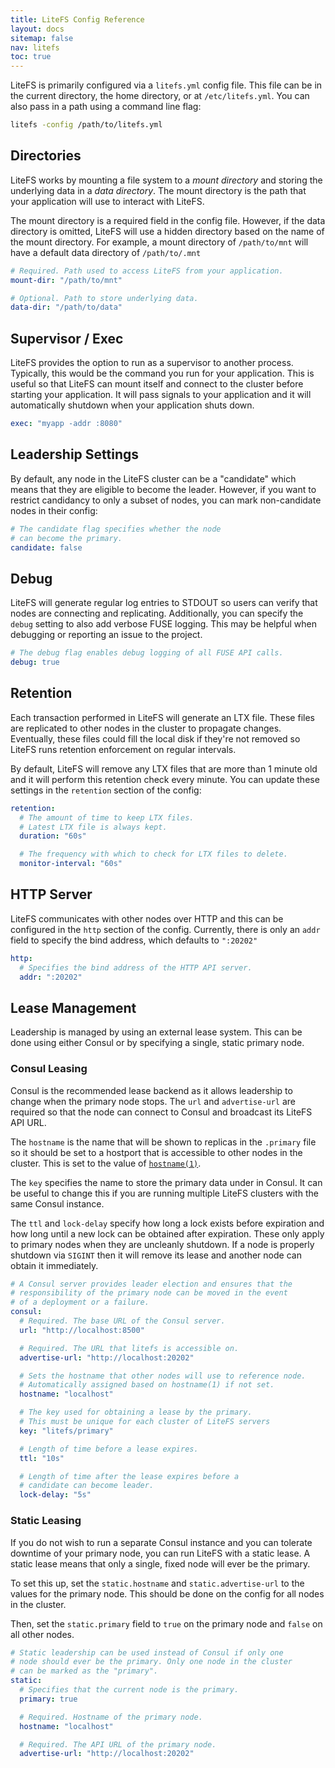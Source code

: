 ```yaml
---
title: LiteFS Config Reference
layout: docs
sitemap: false
nav: litefs
toc: true
---
```


LiteFS is primarily configured via a `litefs.yml` config file. This file can
be in the current directory, the home directory, or at `/etc/litefs.yml`. You
can also pass in a path using a command line flag:

```sh
litefs -config /path/to/litefs.yml
```

## Directories

LiteFS works by mounting a file system to a _mount directory_ and storing the
underlying data in a _data directory_. The mount directory is the path that
your application will use to interact with LiteFS.

The mount directory is a required field in the config file. However, if the data
directory is omitted, LiteFS will use a hidden directory based on the name of
the mount directory. For example, a mount directory of `/path/to/mnt` will have
a default data directory of `/path/to/.mnt`

```yml
# Required. Path used to access LiteFS from your application.
mount-dir: "/path/to/mnt"

# Optional. Path to store underlying data.
data-dir: "/path/to/data"
```

## Supervisor / Exec

LiteFS provides the option to run as a supervisor to another process. Typically,
this would be the command you run for your application. This is useful so that
LiteFS can mount itself and connect to the cluster before starting your
application. It will pass signals to your application and it will automatically
shutdown when your application shuts down.

```yml
exec: "myapp -addr :8080"
```


## Leadership Settings

By default, any node in the LiteFS cluster can be a "candidate" which means that
they are eligible to become the leader. However, if you want to restrict
candidancy to only a subset of nodes, you can mark non-candidate nodes in
their config:

```yml
# The candidate flag specifies whether the node
# can become the primary.
candidate: false
```


## Debug

LiteFS will generate regular log entries to STDOUT so users can verify that
nodes are connecting and replicating. Additionally, you can specify the `debug`
setting to also add verbose FUSE logging. This may be helpful when debugging or
reporting an issue to the project.

```yml
# The debug flag enables debug logging of all FUSE API calls.
debug: true
```

## Retention

Each transaction performed in LiteFS will generate an LTX file. These files are
replicated to other nodes in the cluster to propagate changes. Eventually, these
files could fill the local disk if they're not removed so LiteFS runs retention
enforcement on regular intervals.

By default, LiteFS will remove any LTX files that are more than 1 minute old and
it will perform this retention check every minute. You can update these settings
in the `retention` section of the config:

```yml
retention:
  # The amount of time to keep LTX files.
  # Latest LTX file is always kept.
  duration: "60s"

  # The frequency with which to check for LTX files to delete.
  monitor-interval: "60s"
```


## HTTP Server

LiteFS communicates with other nodes over HTTP and this can be configured in the
`http` section of the config. Currently, there is only an `addr` field to
specify the bind address, which defaults to `":20202"`


```yml
http:
  # Specifies the bind address of the HTTP API server.
  addr: ":20202"
```


## Lease Management

Leadership is managed by using an external lease system. This can be done using
either Consul or by specifying a single, static primary node.

### Consul Leasing

Consul is the recommended lease backend as it allows leadership to change when
the primary node stops. The `url` and `advertise-url` are required so that the
node can connect to Consul and broadcast its LiteFS API URL.

The `hostname` is the name that will be shown to replicas in the `.primary` file
so it should be set to a hostport that is accessible to other nodes in the
cluster. This is set to the value of [`hostname(1)`](https://linux.die.net/man/1/hostname).

The `key` specifies the name to store the primary data under in Consul. It can
be useful to change this if you are running multiple LiteFS clusters with the
same Consul instance.

The `ttl` and `lock-delay` specify how long a lock exists before expiration and
how long until a new lock can be obtained after expiration. These only apply to
primary nodes when they are uncleanly shutdown. If a node is properly shutdown
via `SIGINT` then it will remove its lease and another node can obtain it
immediately.

```yml
# A Consul server provides leader election and ensures that the
# responsibility of the primary node can be moved in the event
# of a deployment or a failure.
consul:
  # Required. The base URL of the Consul server.
  url: "http://localhost:8500"

  # Required. The URL that litefs is accessible on.
  advertise-url: "http://localhost:20202"

  # Sets the hostname that other nodes will use to reference node.
  # Automatically assigned based on hostname(1) if not set.
  hostname: "localhost"

  # The key used for obtaining a lease by the primary.
  # This must be unique for each cluster of LiteFS servers
  key: "litefs/primary"

  # Length of time before a lease expires.
  ttl: "10s"

  # Length of time after the lease expires before a
  # candidate can become leader.
  lock-delay: "5s"
```


### Static Leasing

If you do not wish to run a separate Consul instance and you can tolerate
downtime of your primary node, you can run LiteFS with a static lease. A static
lease means that only a single, fixed node will ever be the primary.

To set this up, set the `static.hostname` and `static.advertise-url` to the
values for the primary node. This should be done on the config for all nodes in
the cluster.

Then, set the `static.primary` field to `true` on the primary node and `false`
on all other nodes.


```yml
# Static leadership can be used instead of Consul if only one
# node should ever be the primary. Only one node in the cluster
# can be marked as the "primary".
static:
  # Specifies that the current node is the primary.
  primary: true

  # Required. Hostname of the primary node.
  hostname: "localhost"

  # Required. The API URL of the primary node.
  advertise-url: "http://localhost:20202"
```


